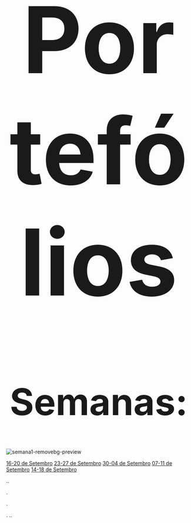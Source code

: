 <h1 style="text-align:center; font-size: 250">Portefólios</h1>

<h1 style="text-align:center; font-size: 100">Semanas:</h1>

![semana1-removebg-preview](https://github.com/user-attachments/assets/b574e296-1634-4094-ad![semana1-removebg-preview](https://github.com/user-attachments/assets/b574e296-1634-4094-ad90-018eb1c1b9fc)90-018eb1c1b9fc)


[16-20 de Setembro](Semanas/port.md)   [23-27 de Setembro](Semanas/port.md)   [30-04 de Setembro](Semanas/port.md)  [07-11 de Setembro](Semanas/port.md)  [14-18 de Setembro](Semanas/port.md)





..











.










.














.
..

